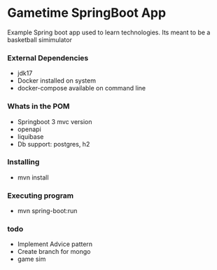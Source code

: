 # Gametime SpringBoot App
Example Spring boot app used to learn technologies.
Its meant to be a basketball simimulator

### External Dependencies
* jdk17
* Docker installed on system
* docker-compose available on command line

### Whats in the POM
* Springboot 3 mvc version
* openapi
* liquibase
* Db support: postgres, h2

### Installing
* mvn install

### Executing program
* mvn spring-boot:run


### todo
* Implement Advice pattern
* Create branch for mongo
* game sim



